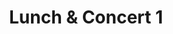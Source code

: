 ---
slug: lunch-concert-1
type: event
event_type: Concert
title: Lunch & Concert 1
venue: NAR - Café der Kunsten
status: ready
date_time: 'Thursday, April 20th, Doors 12:45 / Show: 13:10'
schedule:
    -   time: t12:45
        item: Doors & Grab Lunch
    -   time: t13:10
        item: $this-is-not-a-piano
    -   time: t13:30
        item: $variations-on-kandinsky
        hide_time: True
    -   time: t~ 13:50
        item: End of Concert
---